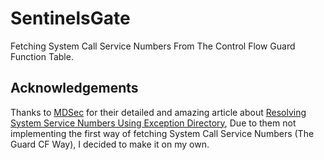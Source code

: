 
# SentinelsGate

Fetching System Call Service Numbers From The Control Flow Guard Function Table.

## Acknowledgements

Thanks to [MDSec](https://www.mdsec.co.uk) for their detailed and amazing article about [Resolving System Service Numbers Using Exception Directory](https://www.mdsec.co.uk/2022/04/resolving-system-service-numbers-using-the-exception-directory/), Due to them not implementing the first way of fetching System Call Service Numbers (The Guard CF Way), I decided to make it on my own.


